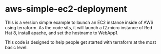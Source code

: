 # aws-simple-ec2-deployment
This is a version simple example to launch an EC2 instance inside of AWS using terraform. As the code sits, it will launch a t2.micro instance of Red Hat 8, install apache, and set the hostname to WebApp1. 

This code is designed to help people get started with terraform at the most basic level. 
